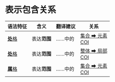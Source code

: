 # 表示包含关系

|语法特征|含义|翻译建议|关系|
|-|-|-|-|
|[**处**格](https://assets-hk.wikipali.org/pali-handbook/zh-Hans/declension/loc.html)|表达**范围**|……中的|[集合 ➡ 元素<br>COI](https://assets-hk.wikipali.org/pali-handbook/zh-Hans/basic-relation/loc/loc-coi.html)|
|[**处**格](https://assets-hk.wikipali.org/pali-handbook/zh-Hans/declension/loc.html)|表达**范围**|……中的|[整体 ➡ 局部<br>COI](https://assets-hk.wikipali.org/pali-handbook/zh-Hans/basic-relation/loc/loc-whp.html)|
|[**属**格](https://assets-hk.wikipali.org/pali-handbook/zh-Hans/declension/gen.html)|表达**范围**|……中的|[集合 ➡ 元素<br>COI](https://assets-hk.wikipali.org/pali-handbook/zh-Hans/basic-relation/gen/gen-coi.html)|
